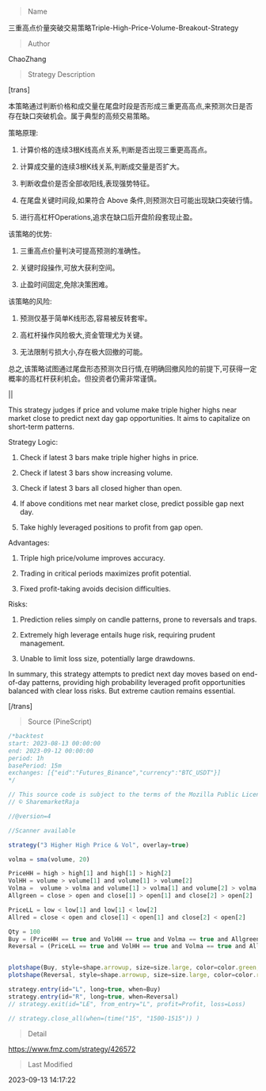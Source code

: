 
> Name

三重高点价量突破交易策略Triple-High-Price-Volume-Breakout-Strategy

> Author

ChaoZhang

> Strategy Description

[trans]

本策略通过判断价格和成交量在尾盘时段是否形成三重更高高点,来预测次日是否存在缺口突破机会。属于典型的高频交易策略。

策略原理:

1. 计算价格的连续3根K线高点关系,判断是否出现三重更高高点。 

2. 计算成交量的连续3根K线关系,判断成交量是否扩大。

3. 判断收盘价是否全部收阳线,表现强势特征。

4. 在尾盘关键时间段,如果符合 Above 条件,则预测次日可能出现缺口突破行情。

5. 进行高杠杆Operations,追求在缺口后开盘阶段套现止盈。

该策略的优势:

1. 三重高点价量判决可提高预测的准确性。

2. 关键时段操作,可放大获利空间。

3. 止盈时间固定,免除决策困难。

该策略的风险:

1. 预测仅基于简单K线形态,容易被反转套牢。

2. 高杠杆操作风险极大,资金管理尤为关键。 

3. 无法限制亏损大小,存在极大回撤的可能。

总之,该策略试图通过尾盘形态预测次日行情,在明确回撤风险的前提下,可获得一定概率的高杠杆获利机会。但投资者仍需非常谨慎。

||

This strategy judges if price and volume make triple higher highs near market close to predict next day gap opportunities. It aims to capitalize on short-term patterns.

Strategy Logic:

1. Check if latest 3 bars make triple higher highs in price.

2. Check if latest 3 bars show increasing volume. 

3. Check if latest 3 bars all closed higher than open. 

4. If above conditions met near market close, predict possible gap next day.

5. Take highly leveraged positions to profit from gap open.

Advantages:

1. Triple high price/volume improves accuracy. 

2. Trading in critical periods maximizes profit potential.

3. Fixed profit-taking avoids decision difficulties.

Risks:

1. Prediction relies simply on candle patterns, prone to reversals and traps.

2. Extremely high leverage entails huge risk, requiring prudent management. 

3. Unable to limit loss size, potentially large drawdowns.

In summary, this strategy attempts to predict next day moves based on end-of-day patterns, providing high probability leveraged profit opportunities balanced with clear loss risks. But extreme caution remains essential.

[/trans]



> Source (PineScript)

``` javascript
/*backtest
start: 2023-08-13 00:00:00
end: 2023-09-12 00:00:00
period: 1h
basePeriod: 15m
exchanges: [{"eid":"Futures_Binance","currency":"BTC_USDT"}]
*/

// This source code is subject to the terms of the Mozilla Public License 2.0 at https://mozilla.org/MPL/2.0/
// © SharemarketRaja

//@version=4

//Scanner available 

strategy("3 Higher High Price & Vol", overlay=true)

volma = sma(volume, 20)

PriceHH = high > high[1] and high[1] > high[2] 
VolHH = volume > volume[1] and volume[1] > volume[2]
Volma =  volume > volma and volume[1] > volma[1] and volume[2] > volma[2]
Allgreen = close > open and close[1] > open[1] and close[2] > open[2]

PriceLL = low < low[1] and low[1] < low[2]
Allred = close < open and close[1] < open[1] and close[2] < open[2]

Qty = 100
Buy = (PriceHH == true and VolHH == true and Volma == true and Allgreen == true) and time("15", "1515-1530")
Reversal = (PriceLL == true and VolHH == true and Volma == true and Allred == true) and time("15", "1515-1530")


plotshape(Buy, style=shape.arrowup, size=size.large, color=color.green, location=location.belowbar)
plotshape(Reversal, style=shape.arrowup, size=size.large, color=color.red, location=location.belowbar)

strategy.entry(id="L", long=true, when=Buy)
strategy.entry(id="R", long=true, when=Reversal)
// strategy.exit(id="LE", from_entry="L", profit=Profit, loss=Loss)

// strategy.close_all(when=(time("15", "1500-1515")) )
```

> Detail

https://www.fmz.com/strategy/426572

> Last Modified

2023-09-13 14:17:22

